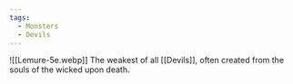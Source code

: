 ```yaml
---
tags:
  - Monsters
  - Devils
---
```

![[Lemure-5e.webp]]
The weakest of all [[Devils]], often created from the souls of the wicked upon death.